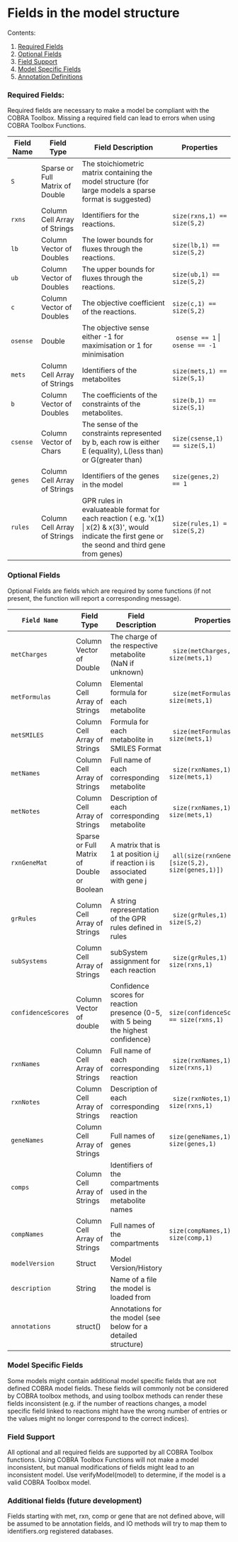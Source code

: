 # Fields in the model structure

Contents:
1. [Required Fields](#required-fields)
2. [Optional Fields](#optional-fields)
3. [Field Support](#field-support)
4. [Model Specific Fields](#model-specific-fields)
5. [Annotation Definitions](#annotation-definitions)

### Required Fields: 
Required fields are necessary to make a model be compliant with the COBRA Toolbox. Missing a required field can lead to errors when using COBRA Toolbox Functions.

| Field Name | Field Type | Field Description | Properties | 
|---|---|---|---|
| `S`| Sparse or Full Matrix of Double| The stoichiometric matrix containing the model structure (for large models a sparse format is suggested) | ` ` | 
| `rxns`| Column Cell Array of Strings  | Identifiers for the reactions. | ` size(rxns,1) == size(S,2) ` | 
| `lb`| Column Vector of Doubles  | The lower bounds for fluxes through the reactions.   | ` size(lb,1) == size(S,2) ` | 
| `ub`| Column Vector of Doubles  | The upper bounds for fluxes through the reactions.   | ` size(ub,1) == size(S,2) ` | 
| `c `| Column Vector of Doubles  | The objective coefficient of the reactions.   | ` size(c,1) == size(S,2) ` | 
| `osense `| Double  | The objective sense either -1 for maximisation or 1 for minimisation | ` osense == 1` &#124; `osense == -1 ` | 
| `mets `| Column Cell Array of Strings  | Identifiers of the metabolites | ` size(mets,1) == size(S,1) ` | 
| `b`| Column Vector of Doubles  | The coefficients of the constraints of the metabolites. | ` size(b,1) == size(S,1) ` | 
| ``csense``| Column Vector of Chars  | The sense of the constraints represented by b, each row is either E (equality), L(less than) or G(greater than) | ` size(csense,1) == size(S,1) ` | 
| `genes`| Column Cell Array of Strings | Identifiers of the genes in the model | ` size(genes,2) == 1 ` | 
| `rules`| Column Cell Array of Strings | GPR rules in evaluateable format for each reaction ( e.g. 'x(1) &#124; x(2) & x(3)', would indicate the first gene or the seond and third gene from genes) | ` size(rules,1) = size(S,2) ` | 

### Optional Fields
Optional Fields are fields which are required by some functions (if not present, the function will report a corresponding message).

| `Field Name` | Field Type | Field Description | Properties | 
|---|---|---|---|
| `metCharges`| Column Vector of Double | The charge of the respective metabolite (NaN if unknown) | ` size(metCharges,1) == size(mets,1)` | 
| `metFormulas`| Column Cell Array of Strings | Elemental formula for each metabolite | ` size(metFormulas,1) == size(mets,1)` | 
| `metSMILES`| Column Cell Array of Strings | Formula for each metabolite in SMILES Format | ` size(metFormulas,1) == size(mets,1)` | 
| `metNames`| Column Cell Array of Strings |Full name of each corresponding metabolite | ` size(rxnNames,1) == size(mets,1)` | 
| `metNotes`| Column Cell Array of Strings | Description of each corresponding metabolite | ` size(rxnNames,1) == size(mets,1)` | 
| `rxnGeneMat`| Sparse or Full Matrix of Double or Boolean | A matrix that is 1 at position i,j if reaction i is associated with gene j | ` all(size(rxnGeneMat) == [size(S,2), size(genes,1)])` | 
| `grRules`| Column Cell Array of Strings | A string representation of the GPR rules defined in rules | ` size(grRules,1) == size(S,2)` | 
| `subSystems`| Column Cell Array of Strings | subSystem assignment for each reaction | ` size(grRules,1) == size(rxns,1)` | 
| `confidenceScores`| Column Vector of double | Confidence scores for reaction presence (0-5, with 5 being the highest confidence) | `  size(confidenceScores,1) == size(rxns,1)` | 
| `rxnNames`| Column Cell Array of Strings | Full name of each corresponding reaction | ` size(rxnNames,1) == size(rxns,1)` | 
| `rxnNotes`| Column Cell Array of Strings | Description of each corresponding reaction | ` size(rxnNotes,1) == size(rxns,1)` | 
| `geneNames`| Column Cell Array of Strings | Full names of genes | `size(geneNames,1) == size(genes,1)`  | 
| `comps`| Column Cell Array of Strings | Identifiers of the compartments used in the metabolite names |  | 
| `compNames`| Column Cell Array of Strings | Full names of the compartments | `size(compNames,1) == size(comp,1)`  | 
| `modelVersion`| Struct | Model Version/History | ` ` | 
| `description`| String | Name of a file the model is loaded from | ` ` | 
| `annotations` | struct() | Annotations for the model (see below for a detailed structure) | ` ` | 

### Model Specific Fields
Some models might contain additional model specific fields that are not defined COBRA model fields. These fields will commonly not be considered by COBRA toolbox methods, and using toolbox methods can render these fields inconsistent (e.g. if the number of reactions changes, a model specific field linked to reactions might have the wrong number of entries or the values might no longer correspond to the correct indices). 

### Field Support
All optional and all required fields are supported by all COBRA Toolbox functions. Using COBRA Toolbox Functions will not make a model inconsistent, but manual modifications of fields might lead to an inconsistent model.
Use verifyModel(model) to determine, if the model is a valid COBRA Toolbox model.

### Additional fields (future development)
Fields starting with met, rxn, comp or gene that are not defined above, will be assumed to be annotation fields, and IO methods will try to map them to identifiers.org registered databases.
